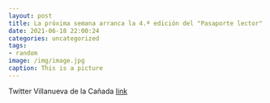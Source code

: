 ```yaml
---
layout: post
title: La próxima semana arranca la 4.ª edición del "Pasaporte lector". Si tienes entre 6 y 15 años puedes recogerlo en la Biblioteca L...
date: 2021-06-18 22:00:24
categories: uncategorized
tags:
- random
image: /img/image.jpg
caption: This is a picture
---
```

Twitter Villanueva de la Cañada [link](https://twitter.com/AytoVDLCanada/status/1405868340976009216)
